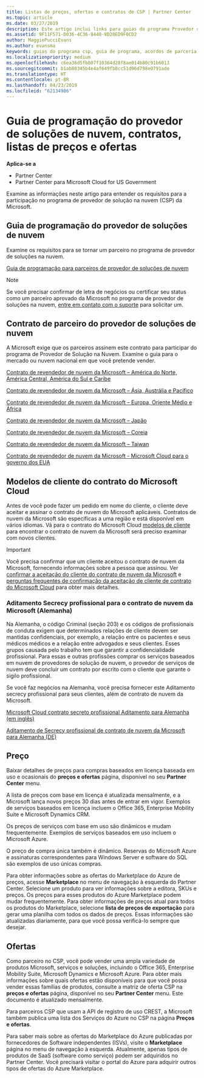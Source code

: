 ```yaml
---
title: Listas de preços, ofertas e contratos de CSP | Partner Center
ms.topic: article
ms.date: 03/27/2019
description: Este artigo inclui links para guias do programa Provedor de Soluções na Nuvem, contratos de parceiro, contratos do cliente, listas de preços e ofertas.
ms.assetid: 9F11F571-D036-4C36-8440-8D20ED9F0CD2
author: MaggiePucciEvans
ms.author: evansma
keywords: guias do programa csp, guia de programa, acordos de parceria, contrato do cliente, listas de preço, ofertas
ms.localizationpriority: medium
ms.openlocfilehash: c6ea36d5fb807f10364d28f8ae014b80c91b6013
ms.sourcegitcommit: b1ab80345b4e4af649fb8cc51d96d798e0791ade
ms.translationtype: HT
ms.contentlocale: pt-BR
ms.lasthandoff: 04/23/2019
ms.locfileid: "62134986"
---
```

# <a name="cloud-solution-provider-program-guide-agreements-price-lists-and-offers"></a>Guia de programação do provedor de soluções de nuvem, contratos, listas de preços e ofertas

**Aplica-se a**

-  Partner Center
-  Partner Center para Microsoft Cloud for US Government


Examine as informações neste artigo para entender os requisitos para a participação no programa de provedor de solução na nuvem (CSP) da Microsoft.

## <a name="cloud-solution-provider-program-guide"></a>Guia de programação do provedor de soluções de nuvem

Examine os requisitos para se tornar um parceiro no programa de provedor de soluções na nuvem.

[Guia de programação para parceiros de provedor de soluções de nuvem](https://go.microsoft.com/fwlink/p/?LinkId=617100)

>[!Note]
>Se você precisar confirmar de letra de negócios ou certificar seu status como um parceiro aprovado da Microsoft no programa de provedor de soluções na nuvem, [entre em contato com o suporte](https://partner.microsoft.com/pcv/servicerequests/create) para solicitar um.

## <a name="cloud-solution-provider-partner-agreement"></a>Contrato de parceiro do provedor de soluções de nuvem

A Microsoft exige que os parceiros assinem este contrato para participar do programa de Provedor de Solução na Nuvem. Examine o guia para o mercado ou nuvem nacional em que você pretende vender.

[Contrato de revendedor de nuvem da Microsoft – América do Norte, América Central, América do Sul e Caribe](https://download.microsoft.com/download/2/C/8/2C8CAC17-FCE7-4F51-9556-4D77C7022DF5/MCRA2018_AOC_ENG_Sep2018_CR.pdf)

[Contrato de revendedor de nuvem da Microsoft – Ásia, Austrália e Pacífico](https://download.microsoft.com/download/2/C/8/2C8CAC17-FCE7-4F51-9556-4D77C7022DF5/MCRA2018_APOC_ENG_Mar2019_CR.pdf)

[Contrato de revendedor de nuvem da Microsoft – Europa, Oriente Médio e África](https://download.microsoft.com/download/2/C/8/2C8CAC17-FCE7-4F51-9556-4D77C7022DF5/MCRA2018_EOC_ENG_Sep2018_CR.pdf)

[Contrato de revendedor de nuvem da Microsoft – Japão](https://download.microsoft.com/download/2/C/8/2C8CAC17-FCE7-4F51-9556-4D77C7022DF5/MCRA2018_JPN_ENG_Sep2018_CR.pdf)

[Contrato de revendedor de nuvem da Microsoft – Coreia](https://download.microsoft.com/download/2/C/8/2C8CAC17-FCE7-4F51-9556-4D77C7022DF5/MCRA2018_KOR_ENG_Sep2018_CR.pdf)

[Contrato de revendedor de nuvem da Microsoft – Taiwan](https://download.microsoft.com/download/2/C/8/2C8CAC17-FCE7-4F51-9556-4D77C7022DF5/MCRA2018_TAI_ENG_Sep2018_CR.pdf)

[Contrato de revendedor de nuvem da Microsoft - Microsoft Cloud para o governo dos EUA](https://download.microsoft.com/download/2/C/8/2C8CAC17-FCE7-4F51-9556-4D77C7022DF5/MCRA2018_AOC_USGCC_ENG_Feb2019_CR.pdf)

## <a name="microsoft-cloud-agreement-customer-templates"></a>Modelos de cliente do contrato do Microsoft Cloud

Antes de você pode fazer um pedido em nome do cliente, o cliente deve aceitar e assinar o contrato de nuvem do Microsoft aplicáveis. Contratos de nuvem da Microsoft são específicas a uma região e está disponível em vários idiomas. Vá para o contrato do Microsoft Cloud [modelos de cliente](agreements.md) para encontrar o contrato de nuvem da Microsoft será preciso examinar com novos clientes.

>[!IMPORTANT]
>Você precisa confirmar que um cliente aceitou o contrato de nuvem da Microsoft, fornecendo informações sobre a pessoa que assinou. Ver [confirmar a aceitação do cliente do contrato de nuvem da Microsoft](confirm-consent.md) e [perguntas frequentes de confirmação da aceitação de cliente de contrato do Microsoft Cloud](confirm-consent-faq.md) para obter mais detalhes.

### <a name="professional-secrecy-amendment-to-the-microsoft-cloud-agreement-germany"></a>Aditamento Secrecy profissional para o contrato de nuvem da Microsoft (Alemanha)

Na Alemanha, o código Criminal (seção 203) e os códigos de profissionais de conduta exigem que determinados relações de cliente devem ser mantidas confidenciais, por exemplo, a relação entre os pacientes e seus médicos médicos e a relação entre advogados e seus clientes. Esses grupos causada pelo trabalho tem que garantir a confidencialidade profissional. Para essas e outras profissões comprar os serviços baseados em nuvem de provedores de solução de nuvem, o provedor de serviços de nuvem deve concluir um contrato por escrito com o cliente que garante o sigilo profissional.

Se você faz negócios na Alemanha, você precisa fornecer este Aditamento secrecy profissional para seus clientes, além de contrato de nuvem da Microsoft.

[Microsoft Cloud contrato secreto profissional Aditamento para Alemanha (em inglês)](https://go.microsoft.com/fwlink/?linkid=2030827&clcid=0x409)

[Aditamento de Secrecy profissional de contrato de nuvem da Microsoft para Alemanha (DE)](https://go.microsoft.com/fwlink/?linkid=2030827&clcid=0x407)

## <a name="pricing"></a>Preço

Baixar detalhes de preços para compras baseados em licença baseada em uso e ocasionais do **preços e ofertas** página, disponível no seu **Partner Center** menu.

A lista de preços com base em licença é atualizada mensalmente, e a Microsoft lança novos preços 30 dias antes de entrar em vigor. Exemplos de serviços baseados em licença incluem o Office 365, Enterprise Mobility Suite e Microsoft Dynamics CRM. 

Os preços de serviços com base em uso são dinâmicos e mudam frequentemente. Exemplos de serviços baseados em uso incluem o Microsoft Azure.

O preço de compra única também é dinâmico. Reservas do Microsoft Azure e assinaturas correspondentes para Windows Server e software do SQL são exemplos de uso únicas compras.

Para obter informações sobre as ofertas do Marketplace do Azure de preços, acesse **Marketplace** no menu de navegação à esquerda do Partner Center. Selecione um produto para ver informações sobre a editora, SKUs e preços. Os preços para esses produtos do Azure Marketplace podem mudar frequentemente. Para obter informações de preços atual para todos os produtos do Marketplace, selecione **lista de preços de exportação** para gerar uma planilha com todos os dados de preços. Essas informações são atualizadas diariamente, para que você possa verificá-lo sempre que desejar.

## <a name="offers"></a>Ofertas

Como parceiro no CSP, você pode vender uma ampla variedade de produtos Microsoft, serviços e soluções, incluindo o Office 365, Enterprise Mobility Suite, Microsoft Dynamics e Microsoft Azure. Para obter mais informações sobre quais ofertas estão disponíveis para que você possa vender essas famílias de produtos, consulte a matriz de oferta CSP na **preços e ofertas** página, disponível no seu **Partner Center** menu. Este documento é atualizado mensalmente.

Para parceiros CSP que usam a API de registro de uso CREST, a Microsoft também publica uma lista dos Serviços do Azure no CSP na página **Preços e ofertas**.

Para saber mais sobre as ofertas do Marketplace do Azure publicadas por fornecedores de Software independentes (ISVs), visite o **Marketplace** página no menu de navegação à esquerda. Atualmente, apenas tipos de produtos de SaaS (software como serviço) podem ser adquiridos no Partner Center. Você precisará visitar o portal do Azure para adquirir outros tipos de ofertas do Azure Marketplace.
